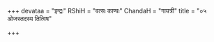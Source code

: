 +++
devataa = "इन्द्रः"
RShiH = "वत्सः काण्वः"
ChandaH = "गायत्री"
title = "०५ ओजस्तदस्य तित्विष"

+++
